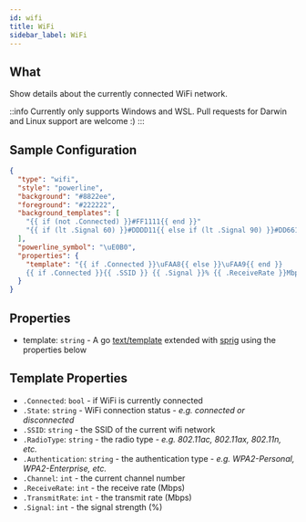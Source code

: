 ```yaml
---
id: wifi
title: WiFi
sidebar_label: WiFi
---
```


## What

Show details about the currently connected WiFi network.

::info
Currently only supports Windows and WSL. Pull requests for Darwin and Linux support are welcome :)
:::

## Sample Configuration

```json
{
  "type": "wifi",
  "style": "powerline",
  "background": "#8822ee",
  "foreground": "#222222",
  "background_templates": [
    "{{ if (not .Connected) }}#FF1111{{ end }}"
    "{{ if (lt .Signal 60) }}#DDDD11{{ else if (lt .Signal 90) }}#DD6611{{ else }}#11CC11{{ end }}"
  ],
  "powerline_symbol": "\uE0B0",
  "properties": {
    "template": "{{ if .Connected }}\uFAA8{{ else }}\uFAA9{{ end }}
    {{ if .Connected }}{{ .SSID }} {{ .Signal }}% {{ .ReceiveRate }}Mbps{{ else }}{{ .State }}{{ end }}"
  }
}
```

## Properties

- template: `string` - A go [text/template][go-text-template]  extended with [sprig][sprig] using the properties below

## Template Properties

- `.Connected`: `bool` - if WiFi is currently connected
- `.State`: `string` - WiFi connection status - _e.g. connected or disconnected_
- `.SSID`: `string` - the SSID of the current wifi network
- `.RadioType`: `string` - the radio type - _e.g. 802.11ac, 802.11ax, 802.11n, etc._
- `.Authentication`: `string` - the authentication type - _e.g. WPA2-Personal, WPA2-Enterprise, etc._
- `.Channel`: `int` - the current channel number
- `.ReceiveRate`: `int` - the receive rate (Mbps)
- `.TransmitRate`: `int` - the transmit rate (Mbps)
- `.Signal`: `int` - the signal strength (%)

[go-text-template]: https://golang.org/pkg/text/template/
[sprig]: https://masterminds.github.io/sprig/
